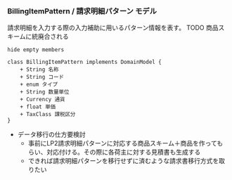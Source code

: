 ### BillingItemPattern / 請求明細パターン モデル

請求明細を入力する際の入力補助に用いるパターン情報を表す。
TODO 商品スキームに統廃合される

```plantuml
hide empty members

class BillingItemPattern implements DomainModel {
    + String 名称
    + String コード
    + enum タイプ
    + String 数量単位
    + Currency 通貨
    + float 単価
    + TaxClass 課税区分
}
```

* データ移行の仕方要検討
  * 事前にLP2請求明細パターンに対応する商品スキーム＋商品を作ってもらい、対応付ける。その際に各荷主に対する見積書も生成する
  * できれば請求明細パターンを移行せずに済むような請求書移行方式を取りたい
